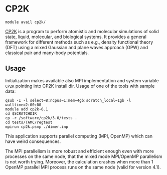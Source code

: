 # CP2K 

    module avail cp2k/

[CP2K](http://www.cp2k.org) is a program to perform atomistic and molecular simulations of solid state, liquid, molecular, and biological systems. It provides a general framework for different methods such as e.g., density functional theory (DFT) using a mixed Gaussian and plane waves approach (GPW) and classical pair and many-body potentials. 

## Usage

Initialization makes available also MPI implementation and system variable `CP2K` pointing into CP2K install dir. Usage of one of the tools with sample data:

```
qsub -I -l select=8:ncpus=1:mem=4gb:scratch_local=1gb -l walltime=2:00:00
module add cp2k-6.1
cd $SCRATCHDIR
cp -r /software/cp2k/3.0/tests .
cd tests/TAMC/regtest
mpirun cp2k.psmp ./dimer.inp
```

This application supports parallel computing (MPI, OpenMP) which can have weird consequences.

The MPI parallelism is more robust and efficient enough even with more processes on the same node, that the mixed mode MPI/OpenMP parallelism is not worth trying. Moreover, the calculation crashes when more than 1 OpenMP parallel MPI process runs on the same node (valid for version 4.1). 

